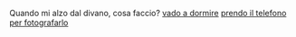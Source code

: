 Quando mi alzo dal divano, cosa faccio?
[vado a dormire](https://github.com/udacity/create-your-own-adventure/blob/master/Italian/domire/sogno-strano.md)
[prendo il telefono per fotografarlo](https://github.com/udacity/create-your-own-adventure/blob/master/Italian/finestra/mangiato/mangiato.md)
